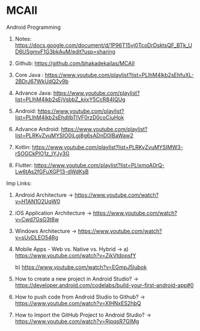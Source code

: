 # MCAII

Android Programming

1) Notes: https://docs.google.com/document/d/1P96T15vj0TcoDrDsktsQF_BTk_UD6USgmvF1G3bkAuM/edit?usp=sharing

2) Github: https://github.com/bhakadekailas/MCAII

3) Core Java : https://www.youtube.com/playlist?list=PLlhM4lkb2sEhfuXL-2BDrJ67WkUdQ2v9b

4) Advance Java: https://www.youtube.com/playlist?list=PLlhM4lkb2sEjVsbbZ_kiixY5CcR84IQUg

5) Android: https://www.youtube.com/playlist?list=PLlhM4lkb2sEhdllbTIVF0rzD0coCiuHok
   
6) Advance Android: https://www.youtube.com/playlist?list=PLRKyZvuMYSIO0jLgj8g6sADnD0IBaWaw2
    
7) Kotlin: https://www.youtube.com/playlist?list=PLRKyZvuMYSIMW3-rSOGCkPlO1z_IYJy3G

8) Flutter: https://www.youtube.com/playlist?list=PLlxmoA0rQ-Lw6tAs2fGFuXGP13-dWdKsB



Imp Links:
1) Android Architecture
-> https://www.youtube.com/watch?v=H1AN1O2UqW0
   
2) iOS Application Architecture
-> https://www.youtube.com/watch?v=Cwd7GsG3t8w
   
3) Windows Architecture
-> https://www.youtube.com/watch?v=sUvDLEO54Rg

4) Mobile Apps - Web vs. Native vs. Hybrid
-> a) https://www.youtube.com/watch?v=ZikVtdopsfY
   
   b) https://www.youtube.com/watch?v=EGmpJ5lubok
   
6) How to create a new project in Android Studio?
-> https://developer.android.com/codelabs/build-your-first-android-app#0

7) How to push code from Android Studio to Github?
-> https://www.youtube.com/watch?v=XIHNxES2hbQ
   
8) How to Import the GitHub Project to Android Studio?
-> https://www.youtube.com/watch?v=RjpqsR7GIMg

